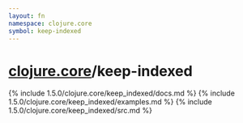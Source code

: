 ```yaml
---
layout: fn
namespace: clojure.core
symbol: keep-indexed
---
```


# [clojure.core](../)/keep-indexed

{% include 1.5.0/clojure.core/keep_indexed/docs.md %}
{% include 1.5.0/clojure.core/keep_indexed/examples.md %}
{% include 1.5.0/clojure.core/keep_indexed/src.md %}

